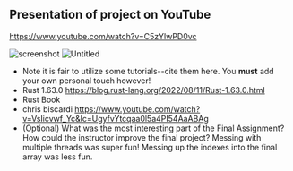## Presentation of project on YouTube
https://www.youtube.com/watch?v=C5zYlwPD0vc

![screenshot](https://user-images.githubusercontent.com/77710322/185726054-ff603e6c-f549-4d9e-aba4-81c046875628.png)
![Untitled](https://user-images.githubusercontent.com/77710322/185726117-50701a1b-3087-479d-881d-4c86b01e2910.png)


  * Note it is fair to utilize some tutorials--cite them here. You **must** add your own personal touch however!
  * Rust 1.63.0 https://blog.rust-lang.org/2022/08/11/Rust-1.63.0.html
  * Rust Book
  * chris biscardi https://www.youtube.com/watch?v=VsIicvwf_Yc&lc=UgyfvYtcqaa0l5a4PI54AaABAg
  * (Optional) What was the most interesting part of the Final Assignment? How could the instructor improve the final project?
  Messing with multiple threads was super fun! Messing up the indexes into the final array was less fun.
